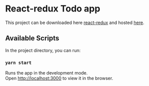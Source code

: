 # React-redux Todo app

This project can be downloaded here [react-redux](https://github.com/emmadal/reactredux) and hosted [here](https://main.d2dknx8wnfgnjs.amplifyapp.com/).

## Available Scripts

In the project directory, you can run:

### `yarn start`

Runs the app in the development mode.\
Open [http://localhost:3000](http://localhost:3000) to view it in the browser.
